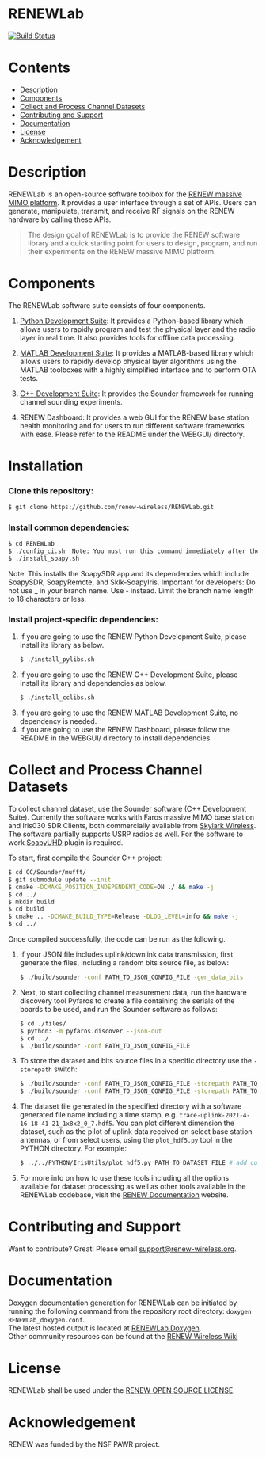 # RENEWLab

[![Build Status](https://falcon.ecg.rice.edu:443/buildStatus/icon?job=github_public_renewlab%2Fmaster)](https://falcon.ecg.rice.edu:443/job/github_public_renewlab/job/master/)

# Contents
 * [Description](#description)
 * [Components](#components)
 * [Collect and Process Channel Datasets](#collect-and-process-channel-datasets)
 * [Contributing and Support](#contributing-and-support)
 * [Documentation](#documentation)
 * [License](#license)
 * [Acknowledgement](#acknowledgement)

# Description
RENEWLab is an open-source software toolbox for the [RENEW massive MIMO platform](https://renew-wireless.org). It provides a user interface through a set of APIs. Users can generate, manipulate, transmit, and receive RF signals on the RENEW hardware by calling these APIs. 

> The design goal of RENEWLab is to provide the RENEW software library and a quick starting point for users to design, program, and run their experiments on the RENEW massive MIMO platform. 


# Components
The RENEWLab software suite consists of four components. 

  1. [Python Development Suite](https://docs.renew-wireless.org/dev-suite/design-flows/python-design-flow/): 
     It provides a Python-based library which allows users to rapidly program and test the physical layer and the radio layer in real time. It also provides tools for offline data processing. 

  2. [MATLAB Development Suite](https://docs.renew-wireless.org/dev-suite/design-flows/matlab-design-flow/): 
     It provides a MATLAB-based library which allows users to rapidly develop physical layer algorithms using the MATLAB toolboxes with a highly simplified interface and to perform OTA tests.

  3. [C++ Development Suite](https://docs.renew-wireless.org/dev-suite/design-flows/cpp/): 
     It provides the Sounder framework for running channel sounding experiments.

  4. RENEW Dashboard: 
     It provides a web GUI for the RENEW base station health monitoring and for users to run different software frameworks with ease. Please refer to the README under the WEBGUI/ directory. 


# Installation
### Clone this repository: 
```sh
$ git clone https://github.com/renew-wireless/RENEWLab.git
```

### Install common dependencies: 
```sh
$ cd RENEWLab
$ ./config_ci.sh  Note: You must run this command immediately after the cd command if you are a developer.
$ ./install_soapy.sh
```
Note: This installs the SoapySDR app and its dependencies which include SoapySDR, SoapyRemote, and Sklk-SoapyIris. 
Important for developers: Do not use _ in your branch name. Use - instead. Limit the branch name length to 18 characters or less. 

### Install project-specific dependencies: 
  1. If you are going to use the RENEW Python Development Suite, please install its library as below. 
     ```sh
     $ ./install_pylibs.sh
     ```
  2. If you are going to use the RENEW C++ Development Suite, please install its library and dependencies as below. 
     ```sh
     $ ./install_cclibs.sh
     ```   
  3. If you are going to use the RENEW MATLAB Development Suite, no dependency is needed.
  4. If you are going to use the RENEW Dashboard, please follow the README in the WEBGUI/ directory to install dependencies.

# Collect and Process Channel Datasets

To collect channel dataset, use the Sounder software (C++ Development Suite). Currently the software works with Faros massive MIMO base station and Iris030 SDR Clients, both commercially available from [Skylark Wireless](https://www.skylarkwireless.com). The software partially supports USRP radios as well. For the software to work [SoapyUHD](https://github.com/pothosware/SoapyUHD) plugin is required.

 To start, first compile the Sounder C++ project:
```sh
$ cd CC/Sounder/mufft/
$ git submodule update --init
$ cmake -DCMAKE_POSITION_INDEPENDENT_CODE=ON ./ && make -j
$ cd ../
$ mkdir build
$ cd build
$ cmake .. -DCMAKE_BUILD_TYPE=Release -DLOG_LEVEL=info && make -j
$ cd ../
```
Once compiled successfully, the code can be run as the following.

 1. If your JSON file includes uplink/downlink data transmission, first generate the files, including a random bits source file, as below:
     ```sh
     $ ./build/sounder -conf PATH_TO_JSON_CONFIG_FILE -gen_data_bits
     ```   
 2. Next, to start collecting channel measurement data, run the hardware discovery tool Pyfaros to create a file containing the serials of the boards to be used, and run the Sounder software as follows:
     ```sh
     $ cd ./files/
     $ python3 -m pyfaros.discover --json-out
     $ cd ../
     $ ./build/sounder -conf PATH_TO_JSON_CONFIG_FILE
     ```   
 3. To store the dataset and bits source files in a specific directory use the `-storepath` switch:
     ```sh
     $ ./build/sounder -conf PATH_TO_JSON_CONFIG_FILE -storepath PATH_TO_DIRECTORY -gen_data_bits
     $ ./build/sounder -conf PATH_TO_JSON_CONFIG_FILE -storepath PATH_TO_DIRECTORY
     ```   
 4. The dataset file generated in the specified directory with a software generated file name including a time stamp, e.g. `trace-uplink-2021-4-16-18-41-21_1x8x2_0_7.hdf5`. You can plot different dimension the dataset, such as the pilot of uplink data received on select base station antennas, or from select users, using the `plot_hdf5.py` tool in the PYTHON directory. For example:
     ```sh
     $ ../../PYTHON/IrisUtils/plot_hdf5.py PATH_TO_DATASET_FILE # add command line options
     ```   
 5. For more info on how to use these tools including all the options available for dataset processing as well as other tools available in the RENEWLab codebase, visit the [RENEW Documentation](https://docs.renew-wireless.org) website.

# Contributing and Support

Want to contribute? Great! Please email support@renew-wireless.org. 

# Documentation

Doxygen documentation generation for RENEWLab can be initiated by running the following command from the repository root directory:
`doxygen RENEWLab_doxygen.conf`.  
The latest hosted output is located at [RENEWLab Doxygen](https://renew-wireless.org/renewlab-doxy/html/index.html).  
Other community resources can be found at the [RENEW Wireless Wiki](https://wiki.renew-wireless.org/)  

# License

RENEWLab shall be used under the [RENEW OPEN SOURCE LICENSE](https://renew-wireless.org/license).

# Acknowledgement

RENEW was funded by the NSF PAWR project.
